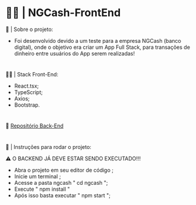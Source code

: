 # 👨‍💻 | NGCash-FrontEnd

💭 | Sobre o projeto:

- Foi desenvolvido devido a um teste para a empresa NGCash (banco digital), onde o objetivo era criar um App Full Stack, para transações de dinheiro entre usuários do App serem realizadas!

#

🐱‍👤 | Stack Front-End:

- React.tsx;
- TypeScript;
- Axios;
- Bootstrap.

#

🎲 [Repositório Back-End](https://github.com/PedroLaraa/NGCash-BackEnd) 

#

🚀 | Instruções para rodar o projeto:

⚠ O BACKEND JÁ DEVE ESTAR SENDO EXECUTADO!!!
- Abra o projeto em seu editor de código ;
- Inicie um terminal ;
- Acesse a pasta ngcash " cd ngcash ";
- Execute " npm install "
- Após isso basta executar " npm start ";

